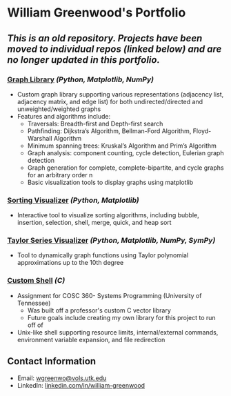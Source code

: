 # William Greenwood's Portfolio

## *This is an old repository. Projects have been moved to individual repos (linked below) and are no longer updated in this portfolio.*

### [Graph Library](https://github.com/wgreenwood4/graph-library) *(Python, Matplotlib, NumPy)*
* Custom graph library supporting various representations (adjacency list, adjacency matrix, and edge list) for both undirected/directed and unweighted/weighted graphs
* Features and algorithms include:
    * Traversals: Breadth-first and Depth-first search
    * Pathfinding: Dijkstra’s Algorithm, Bellman-Ford Algorithm, Floyd-Warshall Algorithm
    * Minimum spanning trees: Kruskal’s Algorithm and Prim’s Algorithm
    * Graph analysis: component counting, cycle detection, Eulerian graph detection
    * Graph generation for complete, complete-bipartite, and cycle graphs for an arbitrary order n
    * Basic visualization tools to display graphs using matplotlib

### [Sorting Visualizer](https://github.com/wgreenwood4/sorting-visualizer) *(Python, Matplotlib)*
* Interactive tool to visualize sorting algorithms, including bubble, insertion, selection, shell, merge, quick, and heap sort

### [Taylor Series Visualizer](https://github.com/wgreenwood4/taylor-series-visualizer) *(Python, Matplotlib, NumPy, SymPy)*
* Tool to dynamically graph functions using Taylor polynomial approximations up to the 10th degree

### [Custom Shell](https://github.com/wgreenwood4/portfolio/tree/main/custom-shell) *(C)*
* Assignment for COSC 360- Systems Programming (University of Tennessee)
    * Was built off a professor's custom C vector library
    * Future goals include creating my own library for this project to run off of
* Unix-like shell supporting resource limits, internal/external commands, environment variable expansion, and file redirection


## Contact Information
- Email: [wgreenwo@vols.utk.edu](mailto:wgreenwo@vols.utk.edu)
- LinkedIn: [linkedin.com/in/william-greenwood](https://www.linkedin.com/in/william-greenwood-5bab2527b/)